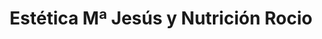 ---
title: "Estética Mª Jesús y Nutrición Rocio"
url: /quesada/estetica-ma-jesus-y-nutricion-rocio/
shop: Kosmetik
---